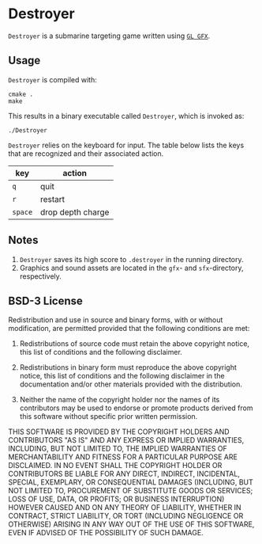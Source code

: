 # Destroyer

`Destroyer` is a submarine targeting game written using [`GL GFX`](../README.md).

## Usage

`Destroyer` is compiled with:

```shell
cmake .
make
```

This results in a binary executable called `Destroyer`, which is invoked as:

```shell
./Destroyer
```

`Destroyer` relies on the keyboard for input. The table below lists the keys that are recognized and their associated action.

|key|action|
----|-----
|`q`|quit|
|`r`|restart|
|`space`|drop depth charge|

## Notes

1. `Destroyer` saves its high score to `.destroyer` in the running directory.
2. Graphics and sound assets are located in the `gfx`- and `sfx`-directory, respectively.

## BSD-3 License

Redistribution and use in source and binary forms, with or without modification, are permitted provided that the following conditions are met:

1. Redistributions of source code must retain the above copyright notice, this list of conditions and the following disclaimer.

2. Redistributions in binary form must reproduce the above copyright notice, this list of conditions and the following disclaimer in the documentation and/or other materials provided with the distribution.

3. Neither the name of the copyright holder nor the names of its contributors may be used to endorse or promote products derived from this software without specific prior written permission.

THIS SOFTWARE IS PROVIDED BY THE COPYRIGHT HOLDERS AND CONTRIBUTORS "AS IS" AND ANY EXPRESS OR IMPLIED WARRANTIES, INCLUDING, BUT NOT LIMITED TO, THE IMPLIED WARRANTIES OF MERCHANTABILITY AND FITNESS FOR A PARTICULAR PURPOSE ARE DISCLAIMED. IN NO EVENT SHALL THE COPYRIGHT HOLDER OR CONTRIBUTORS BE LIABLE FOR ANY DIRECT, INDIRECT, INCIDENTAL, SPECIAL, EXEMPLARY, OR CONSEQUENTIAL DAMAGES (INCLUDING, BUT NOT LIMITED TO, PROCUREMENT OF SUBSTITUTE GOODS OR SERVICES; LOSS OF USE, DATA, OR PROFITS; OR BUSINESS INTERRUPTION) HOWEVER CAUSED AND ON ANY THEORY OF LIABILITY, WHETHER IN CONTRACT, STRICT LIABILITY, OR TORT (INCLUDING NEGLIGENCE OR OTHERWISE) ARISING IN ANY WAY OUT OF THE USE OF THIS SOFTWARE, EVEN IF ADVISED OF THE POSSIBILITY OF SUCH DAMAGE.
